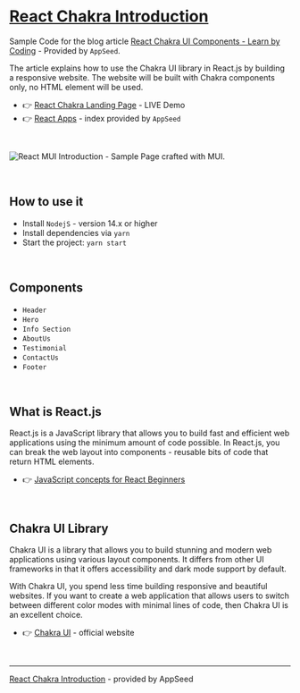 # [React Chakra Introduction](https://blog.appseed.us/chakra-ui-react-coding-landing-page/)

Sample Code for the blog article [React Chakra UI Components - Learn by Coding](https://blog.appseed.us/chakra-ui-react-coding-landing-page/) - Provided by `AppSeed`.

The article explains how to use the Chakra UI library in React.js by building a responsive website. The website will be built with Chakra components only, no HTML element will be used.

- 👉 [React Chakra Landing Page](https://react-chakra-ui-landing-page.appseed-srv1.com/) - LIVE Demo
- 👉 [React Apps](https://appseed.us/apps/react) - index provided by `AppSeed`

<br />

![React MUI Introduction - Sample Page crafted with MUI.](https://user-images.githubusercontent.com/51070104/167240339-dc157d52-8fc1-410f-b5f1-74ab11205b0b.gif)

<br />

## How to use it 

- Install `NodejS` - version 14.x or higher 
- Install dependencies via `yarn`
- Start the project: `yarn start` 

<br />

## Components

- `Header` 
- `Hero`
- `Info Section`
- `AboutUs`
- `Testimonial`
- `ContactUs`
- `Footer`   

<br />

## What is React.js

React.js is a JavaScript library that allows you to build fast and efficient web applications using the minimum amount of code possible. In React.js, you can break the web layout into components - reusable bits of code that return HTML elements. 

- 👉 [JavaScript concepts for React Beginners](https://blog.appseed.us/10-javascript-concepts-for-react-beginners/)

<br />

## Chakra UI Library 

Chakra UI is a library that allows you to build stunning and modern web applications using various layout components. It differs from other UI frameworks in that it offers accessibility and dark mode support by default. 

With Chakra UI, you spend less time building responsive and beautiful websites. If you want to create a web application that allows users to switch between different color modes with minimal lines of code, then Chakra UI is an excellent choice.

- 👉 [Chakra UI](https://chakra-ui.com/) - official website  

<br />

--- 
[React Chakra Introduction](https://blog.appseed.us/chakra-ui-react-coding-landing-page/) - provided by AppSeed 
